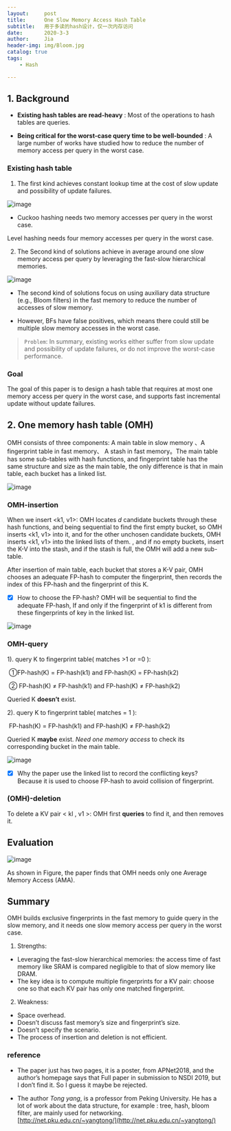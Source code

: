 ```yaml
---
layout:     post
title:      One Slow Memory Access Hash Table
subtitle:   用于多读的hash设计，仅一次内存访问
date:       2020-3-3
author:     Jia
header-img: img/Bloom.jpg
catalog: true
tags:
    - Hash

---
```


## 1. Background

- **Existing hash tables are read-heavy** :
  Most of the operations to hash tables are queries.

- **Being critical for the worst-case query time to be well-bounded** : 
  A large number of works have studied how to reduce the number of memory access per query in the worst case.

### Existing hash table

1. The first kind achieves constant lookup time at the cost of slow update and possibility of update failures.

![image](https://raw.githubusercontent.com/JingnanJia/jingnanjia.github.io/master/img2/OHash1.png)

- Cuckoo hashing needs two memory accesses per query in the worst case.

Level hashing needs four memory accesses per query in the worst case. 

2. The Second kind of solutions achieve in average around one slow memory access per query by leveraging the fast-slow hierarchical memories.

![image](https://raw.githubusercontent.com/JingnanJia/jingnanjia.github.io/master/img2/OHash2.png)

- The second kind of solutions focus on using auxiliary data structure (e.g., Bloom filters) in the fast memory to reduce the number of accesses of slow memory.

- However, BFs have false positives, which means there could still be multiple slow memory accesses in the worst case.

> `Problem`: In summary, existing works either suffer from slow update and possibility of update failures, or do not improve the worst-case performance.

### **Goal**

The goal of this paper is to design a hash table that requires at most one memory access per query in the worst case, and supports fast incremental update without update failures.
## 2. One memory hash table (OMH)

OMH consists of three components: A main table in slow memory 、A fingerprint table in fast memory、 A stash in fast memory。The main table has some sub-tables with hash functions, and fingerprint table has the same structure and size as the main table, the only difference is that in main table, each bucket has a linked list.

![image](https://raw.githubusercontent.com/JingnanJia/jingnanjia.github.io/master/img2/OHash3.png)

### OMH-insertion

When we insert <k1, v1>: OMH locates *d* candidate buckets through these hash functions, and being sequential to find the first empty bucket, so OMH inserts <k1, v1> into it, and for the other unchosen candidate buckets, OMH inserts <k1, v1> into the linked lists of them. , and if no empty buckets, insert the K-V into the stash, and if the stash is full, the OMH will add a new sub-table.

After insertion of main table, each bucket that stores a K-V pair, OMH chooses an adequate FP-hash to computer the fingerprint, then records the index of this FP-hash and the fingerprint of this K. 

 - [x] How to choose the FP-hash? 
OMH will be sequential to find the adequate FP-hash, If and only if the fingerprint of k1 is different from these fingerprints of key in the linked list.

![image](https://raw.githubusercontent.com/JingnanJia/jingnanjia.github.io/master/img2/OHash4.png)

### OMH-query

1). query K to fingerprint table( matches >1 or =0 ):

​     ①FP-hash(K) = FP-hash(k1)   and  FP-hash(K) = FP-hash(k2)   

​     ② FP-hash(K) ≠ FP-hash(k1)  and FP-hash(K) ≠ FP-hash(k2) 

  Queried K **doesn’t** exist.

2). query K to fingerprint table( matches = 1 ):

​     FP-hash(K) = FP-hash(k1)   and  FP-hash(K) ≠ FP-hash(k2)    

  Queried K **maybe** exist. *Need one memory access* to check its corresponding bucket in the main table.

![image](https://raw.githubusercontent.com/JingnanJia/jingnanjia.github.io/master/img2/OHash5.png)



 - [x] Why the paper use the linked list to record the conflicting keys? 
Because it is used to choose FP-hash to avoid collision of fingerprint.

### (OMH)-deletion
To delete a KV pair < kl , v1 >:  OMH first **queries** to find it, and then removes it.
## Evaluation

![image](https://raw.githubusercontent.com/JingnanJia/jingnanjia.github.io/master/img2/OHash6.png)

As shown in Figure, the paper finds that OMH needs only one Average Memory Access (AMA).

## Summary

OMH builds exclusive fingerprints in the fast memory to guide query in the slow memory, and it needs one slow memory access per query in the worst case.

1. Strengths:
- Leveraging the fast-slow hierarchical memories: the access time of fast memory like SRAM is compared negligible to that of slow memory like DRAM.
- The key idea is to compute multiple fingerprints for a KV pair: choose one so that each KV pair has only one matched fingerprint. 

2. Weakness:
- Space overhead.
- Doesn’t discuss fast memory’s size and fingerprint’s size.
- Doesn’t specify the scenario.
- The process of insertion and deletion is not efficient.

### reference

- The paper just has two pages, it is a poster, from APNet2018, and the author’s homepage says that Full paper in submission to NSDI 2019, but I don’t find it. So I guess it maybe be rejected.

- The author *Tong yang*, is a professor from Peking University. He has a lot of work about the data structure, for example : tree, hash, bloom filter, are mainly used for networking. [http://net.pku.edu.cn/~yangtong/](http://net.pku.edu.cn/~yangtong/)
